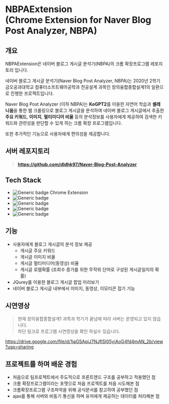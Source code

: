 NBPAExtension  
(Chrome Extension for Naver Blog Post Analyzer, NBPA)
===

## 개요

NBPAExtension은 네이버 블로그 게시글 분석기(NBPA)의  크롬 확장프로그램 레포지토리 입니다.

네이버 블로그 게시글 분석기(Naver Blog Post Analyzer, NBPA)는 2020년 2학기 금오공과대학교 컴퓨터소프트웨어공학과 전공설계 과목인 창의융합종합설계1의 일환으로 진행한 프로젝트입니다.

Naver Blog Post Analyzer (이하 NBPA)는 **KoGPT2**를 이용한 자연어 학습과 **셀레니움**을 통한 웹 크롤링으로 블로그 게시글을 분석하여 네이버 블로그 게시글에서 추출한 **주요 키워드**, **이미지**, **멀티미디어 비율** 등의 분석정보를 사용자에게 제공하여 검색한 키워드와 관련성을 판단할 수 있게 하는 크롬 확장 프로그램입니다.

또한 추가적인 기능으로 사용자에게 편의성을 제공합니다. 

## 서버 레포지토리
> #### https://github.com/dldhk97/Naver-Blog-Post-Analyzer  

## Tech Stack
- ![Generic badge](https://img.shields.io/badge/Google_chrome-4285F4?style=for-the-badge&logo=Google-chrome&logoColor=white) Chrome Extension
- ![Generic badge](https://img.shields.io/badge/HTML5-E34F26?style=for-the-badge&logo=html5&logoColor=white)
- ![Generic badge](https://img.shields.io/badge/CSS3-1572B6?style=for-the-badge&logo=css3&logoColor=white)
- ![Generic badge](https://img.shields.io/badge/JavaScript-323330?style=for-the-badge&logo=javascript&logoColor=F7DF1E)
- ![Generic badge](https://img.shields.io/badge/jQuery-0769AD?style=for-the-badge&logo=jquery&logoColor=white)

## 기능

- 사용자에게 블로그 게시글의 분석 정보 제공
  - 게시글 주요 키워드
  - 게시글 이미지 비율
  - 게시글 멀티미디어(동영상) 비율
  - 게시글 로렘확률 (조회수 증가를 위한 무작위 단어로 구성된 게시글일지의 확률)
- JQurey를 이용한 블로그 게시글 팝업 미리보기
- 네이버 블로그 게시글 내부에서 이미지, 동영상, 이모티콘 접기 기능

## 시연영상
> 현재 창의융합종합설계1 과목과 학기가 끝남에 따라 서버는 운영되고 있지 않습니다.  
> 하단 링크로 프로그램 시연영상을 확인 하실수 있습니다.

https://drive.google.com/file/d/1jaGSApiJ7NJflSI05yiAoG4fd4mAN_2b/view?usp=sharing

## 프로젝트를 하며 배운 경험
- 처음으로 팀프로젝트에서 주도적으로 프론트엔드 구조를 공부하고 적용했던 점
- 크롬 확장프로그램이라는 포맷으로 처음 프로젝트를 처음 시도해본 점
- 크롬확장프로그램 구조파악을 위해 공식문서를 참고하여 공부했던 점
- ajax를 통해 서버와 비동기 통신을 하며 유저에게 제공하는 데이터를 처리해본 점
